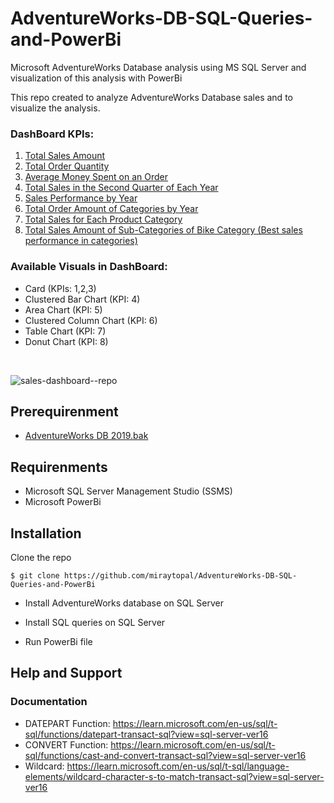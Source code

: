 # AdventureWorks-DB-SQL-Queries-and-PowerBi
Microsoft AdventureWorks Database analysis using MS SQL Server and visualization of this analysis with PowerBi

This repo created to analyze AdventureWorks Database sales and to visualize the analysis.

### DashBoard KPIs:
  1. [Total Sales Amount](https://github.com/miraytopal/AdventureWorks-DB-SQL-Queries-and-PowerBi/blob/main/sales-dashboard-SQL-scripts/total-sales.sql)
  2. [Total Order Quantity](https://github.com/miraytopal/AdventureWorks-DB-SQL-Queries-and-PowerBi/blob/main/sales-dashboard-SQL-scripts/total-order-quantity.sql)
  3. [Average Money Spent on an Order](https://github.com/miraytopal/AdventureWorks-DB-SQL-Queries-and-PowerBi/blob/main/sales-dashboard-SQL-scripts/avg-spent-money.sql)
  4. [Total Sales in the Second Quarter of Each Year](https://github.com/miraytopal/AdventureWorks-DB-SQL-Queries-and-PowerBi/blob/main/sales-dashboard-SQL-scripts/total-sales-second-quarter-year.sql) 
  5. [Sales Performance by Year](https://github.com/miraytopal/AdventureWorks-DB-SQL-Queries-and-PowerBi/blob/main/sales-dashboard-SQL-scripts/sales-by-year.sql)
  6. [Total Order Amount of Categories by Year](https://github.com/miraytopal/AdventureWorks-DB-SQL-Queries-and-PowerBi/blob/main/sales-dashboard-SQL-scripts/order-amount-categories-by-year.sql)
  7. [Total Sales for Each Product Category](https://github.com/miraytopal/AdventureWorks-DB-SQL-Queries-and-PowerBi/blob/main/sales-dashboard-SQL-scripts/total-sales-by-category.sql)
  8. [Total Sales Amount of Sub-Categories of Bike Category (Best sales performance in categories)](https://github.com/miraytopal/AdventureWorks-DB-SQL-Queries-and-PowerBi/blob/main/sales-dashboard-SQL-scripts/total-sales-sub-top-selling-category.sql)

### Available Visuals in DashBoard:
  - Card (KPIs: 1,2,3)
  - Clustered Bar Chart (KPI: 4)
  - Area Chart (KPI: 5)
  - Clustered Column Chart (KPI: 6)
  - Table Chart (KPI: 7)
  - Donut Chart (KPI: 8)
  <br/>
  
 ![sales-dashboard--repo](https://user-images.githubusercontent.com/75898277/200829683-6443bf64-c8fd-4706-a7a0-eb600df0927b.png)

## Prerequirenment

- [AdventureWorks DB 2019.bak](https://learn.microsoft.com/en-us/sql/samples/adventureworks-install-configure?view=sql-server-ver16&tabs=ssms)

## Requirenments

- Microsoft SQL Server Management Studio (SSMS)
- Microsoft PowerBi 

## Installation

Clone the repo

```$ git clone https://github.com/miraytopal/AdventureWorks-DB-SQL-Queries-and-PowerBi```

- Install AdventureWorks database on SQL Server

- Install SQL queries on SQL Server

- Run PowerBi file

## Help and Support

### Documentation

  - DATEPART Function: https://learn.microsoft.com/en-us/sql/t-sql/functions/datepart-transact-sql?view=sql-server-ver16
  - CONVERT Function: https://learn.microsoft.com/en-us/sql/t-sql/functions/cast-and-convert-transact-sql?view=sql-server-ver16
  - Wildcard: https://learn.microsoft.com/en-us/sql/t-sql/language-elements/wildcard-character-s-to-match-transact-sql?view=sql-server-ver16
  
  
